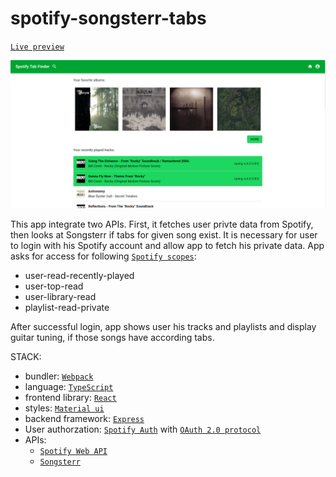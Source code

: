# spotify-songsterr-tabs

[`Live preview`](https://fast-ridge-27303.herokuapp.com/)

![app main page](imgs\aplikacjaMain.png)

This app integrate two APIs. First, it fetches user privte data from Spotify, then looks at Songsterr if tabs for given song exist.
It is necessary for user to login with his Spotify account and allow app to fetch his private data. 
App asks for access for following [`Spotify scopes`](https://developer.spotify.com/documentation/general/guides/scopes/):
- user-read-recently-played 
- user-top-read 
- user-library-read
- playlist-read-private

After successful login, app shows user his tracks and playlists and display guitar tuning, if those songs have according tabs.

STACK:
- bundler: [`Webpack`](https://webpack.js.org/)
- language: [`TypeScript`](https://www.typescriptlang.org/)
- frontend library: [`React`](https://reactjs.org/)
- styles: [`Material ui`](https://mui.com/)
- backend framework: [`Express`](https://expressjs.com/)
- User authorzation: [`Spotify Auth`](https://developer.spotify.com/documentation/general/guides/authorization-guide/) with [`OAuth 2.0 protocol`](https://oauth.net/articles/authentication/)
- APIs: 
  - [`Spotify Web API`](https://developer.spotify.com/documentation/web-api/)
  - [`Songsterr`](https://www.songsterr.com/)
  
